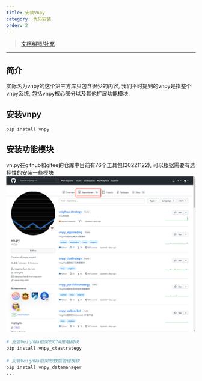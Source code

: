 ```yaml
---
title: 安装Vnpy
category: 代码安装
order: 2
---
```

> [文档纠错/补充](https://github.com/dumengru/docs_vnpy/tree/master/docs/_docs)
---
## 简介

实际名为vnpy的这个第三方库只包含很少的内容, 我们平时提到的vnpy是指整个vnpy系统, 包括vnpy核心部分以及其他扩展功能模块. 

## 安装vnpy

```python
pip install vnpy
```

## 安装功能模块

vn.py在github和gitee的仓库中目前有76个工具包(20221122), 可以根据需要有选择性的安装一些模块
![](../../images/202211221108.png)

```python
# 安装VeighNa框架的CTA策略模块
pip install vnpy_ctastrategy

# 安装VeighNa框架的数据管理模块
pip install vnpy_datamanager
...
```